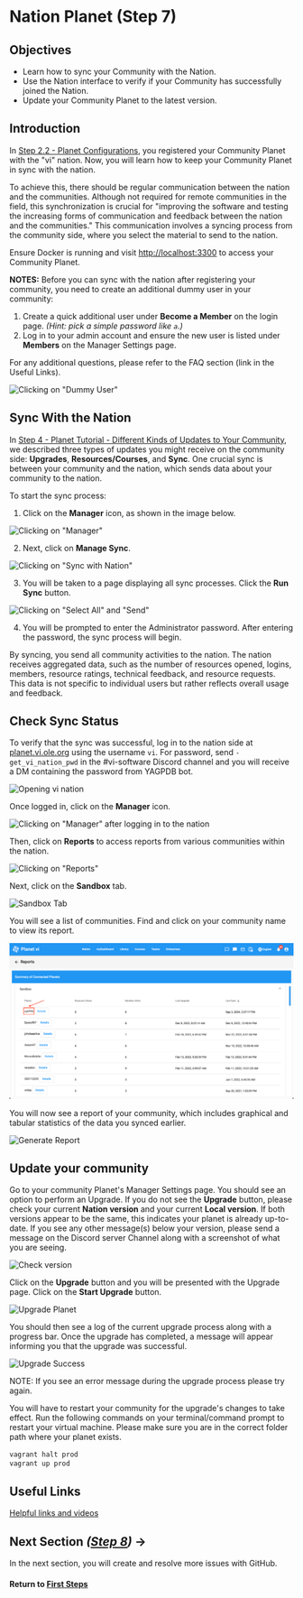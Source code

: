 # Nation Planet (Step 7)

## Objectives

- Learn how to sync your Community with the Nation.
- Use the Nation interface to verify if your Community has successfully joined the Nation.
- Update your Community Planet to the latest version.

## Introduction

In [Step 2.2 - Planet Configurations](vi-planet-configurations.md), you registered your Community Planet with the "vi" nation. Now, you will learn how to keep your Community Planet in sync with the nation.

To achieve this, there should be regular communication between the nation and the communities. Although not required for remote communities in the field, this synchronization is crucial for "improving the software and testing the increasing forms of communication and feedback between the nation and the communities." This communication involves a syncing process from the community side, where you select the material to send to the nation.

Ensure Docker is running and visit [http://localhost:3300](http://localhost:3300) to access your Community Planet.

**NOTES:** Before you can sync with the nation after registering your community, you need to create an additional dummy user in your community:
1. Create a quick additional user under **Become a Member** on the login page. *(Hint: pick a simple password like `a`.)*
2. Log in to your admin account and ensure the new user is listed under **Members** on the Manager Settings page.

For any additional questions, please refer to the FAQ section (link in the Useful Links).

![Clicking on "Dummy User"](images/vi-become-member.png "Dummy User")

## Sync With the Nation

In [Step 4 - Planet Tutorial - Different Kinds of Updates to Your Community](vi-planetapps.md#Different_Kinds_of_Updates_to_Your_Community), we described three types of updates you might receive on the community side: **Upgrades**, **Resources/Courses**, and **Sync**. One crucial sync is between your community and the nation, which sends data about your community to the nation.

To start the sync process:

1. Click on the **Manager** icon, as shown in the image below.

  ![Clicking on "Manager"](images/edit-vi-nation-manager.png "Dashboard in your localhost")

2. Next, click on **Manage Sync**.

  ![Clicking on "Sync with Nation"](images/vi-nation-sync.png "Community Manage Page in your localhost")

3. You will be taken to a page displaying all sync processes. Click the **Run Sync** button.

  ![Clicking on "Select All" and "Send"](images/vi-nation-sync-send.png "Community Manage Page in your localhost")

4. You will be prompted to enter the Administrator password. After entering the password, the sync process will begin.

By syncing, you send all community activities to the nation. The nation receives aggregated data, such as the number of resources opened, logins, members, resource ratings, technical feedback, and resource requests. This data is not specific to individual users but rather reflects overall usage and feedback.

## Check Sync Status

To verify that the sync was successful, log in to the nation side at [planet.vi.ole.org](http://planet.vi.ole.org) using the username `vi`. For password, send `-get_vi_nation_pwd` in the #vi-software Discord channel and you will receive a DM containing the password from YAGPDB bot.

![Opening vi nation](images/vi-login-page.png "Login page on vi nation")

Once logged in, click on the **Manager** icon.

![Clicking on "Manager" after logging in to the nation](images/vi-manager-link.png "Dashboard in ole site")

Then, click on **Reports** to access reports from various communities within the nation.

![Clicking on "Reports"](images/vi-manager-dashboard.png "Manager Page in ole site")

Next, click on the **Sandbox** tab.

![Sandbox Tab](images/vi-nation-sandbox.png)

You will see a list of communities. Find and click on your community name to view its report.

![Communities List](images/vi-nation-communities.png "Report Communities List Page in ole site")

You will now see a report of your community, which includes graphical and tabular statistics of the data you synced earlier.

![Generate Report](images/vi-nation-report.png "Communities Requests Page in ole site")

## Update your community

Go to your community Planet's Manager Settings page. You should see an option to perform an Upgrade.
If you do not see the **Upgrade** button, please check your current **Nation version** and your current **Local version**. If both versions appear to be the same, this indicates your planet is already up-to-date. If you see any other message(s) below your version, please send a message on the Discord server Channel along with a screenshot of what you are seeing.

![Check version](images/vi-planet-version.png "Communities Check version")

Click on the **Upgrade** button and you will be presented with the Upgrade page. Click on the **Start Upgrade** button.

![Upgrade Planet](images/vi-planet-upgrade.png "Communities Upgrade")

You should then see a log of the current upgrade process along with a progress bar. Once the upgrade has completed, a message will appear informing you that the upgrade was successful.

![Upgrade Success](images/vi-planet-upgrade-success.png "Communities Upgrade successful")

NOTE: If you see an error message during the upgrade process please try again.

You will have to restart your community for the upgrade's changes to take effect.
Run the following commands on your terminal/command prompt to restart your virtual machine. Please make sure you are in the correct folder path where your planet exists.

```
vagrant halt prod
vagrant up prod
```

## Useful Links

[Helpful links and videos](vi-faq.md#Helpful_Links)

## Next Section _([Step 8](vi-create-issues-and-pull-requests.md))_ **→**


In the next section, you will create and resolve more issues with GitHub.

#### Return to [First Steps](vi-first-steps.md#Step_7_-_Nation_Planet)
